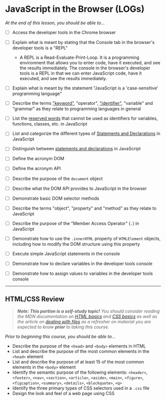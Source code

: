 # JavaScript in the Browser (LOGs)

*At the end of this lesson, you should be able to...*

- [ ] Access the developer tools in the Chrome browser
- [ ] Explain what is meant by stating that the Console tab in the browser's developer tools is a "REPL"
  - A REPL is a Read-Evaluate-Print-Loop. It is a programming environment that allows you to enter code, have it executed, and see the results immediately. The console in the browser's developer tools is a REPL in that we can enter JavaScript code, have it executed, and see the results immediately.
- [ ] Explain what is meant by the statement "JavaScript is a 'case-sensitive' programming language"
- [ ] Describe the terms ["keyword"](https://developer.mozilla.org/en-US/docs/Web/JavaScript/Reference/Lexical_grammar#keywords), "operator", ["identifier"](https://developer.mozilla.org/en-US/docs/Web/JavaScript/Reference/Lexical_grammar#identifiers),  "variable" and "grammar" as they relate to programming languages in general
- [ ] List the [reserved words](https://developer.mozilla.org/en-US/docs/Web/JavaScript/Reference/Lexical_grammar#reserved_words) that cannot be used as identifiers for variables, functions, classes, etc. in JavaScript
- [ ] List and categorize the different types of [Statements and Declarations](https://developer.mozilla.org/en-US/docs/Web/JavaScript/Reference/Statements) in JavaScript
- [ ] Distinguish between [statements and declarations](https://developer.mozilla.org/en-US/docs/Web/JavaScript/Reference/Statements#difference_between_statements_and_declarations) in JavaScript
- [ ] Define the acronym DOM
- [ ] Define the acronym API
- [ ] Describe the purpose of the `document` object
- [ ] Describe what the DOM API provides to JavaScript in the browser
- [ ] Demonstrate basic DOM selector methods
- [ ] Describe the terms "object", "property" and "method" as they relate to JavaScript
- [ ] Describe the purpose of the "Member Access Operator" (`.`) in JavaScript
- [ ] Demonstrate how to use the `.innerHTML` property of `HTMLElement` objects, including how to modify the DOM structure using this property
- [ ] Execute simple JavaScript statements in the console
- [ ] Demonstrate how to declare variables in the developer tools console
- [ ] Demonstrate how to assign values to variables in the developer tools console


----

## HTML/CSS Review

> ***Note: This portion is a self-study topic!** You should consider reading the MDN documentation on [HTML basics](https://developer.mozilla.org/docs/Learn/Getting_started_with_the_web/HTML_basics) and [CSS basics](https://developer.mozilla.org/docs/Learn/Getting_started_with_the_web/CSS_basics) as well as the article on [dealing with files](https://developer.mozilla.org/docs/Learn/Getting_started_with_the_web/Dealing_with_files) as a refresher on material you are expected to know **prior** to taking this course.*

*Prior to beginning this course, you should be able to...*

- Describe the purpose of the `<head>` and `<body>` elements in HTML
- List and describe the purpose of the most common elements in the `<head>` element
- List and describe the purpose of at least 15 of the most common elements in the `<body>` element
- Identify the semantic purpose of the following elements: `<header>`, `<footer>`, `<nav>`, `<section>`, `<article>`, `<aside>`, `<main>`, `<figure>`, `<figcaption>`, `<summary>`, `<details>`, `<blockquote>`, `<q>`
- Identify the three primary types of CSS selectors used in a `.css` file
- Design the look and feel of a web page using CSS
